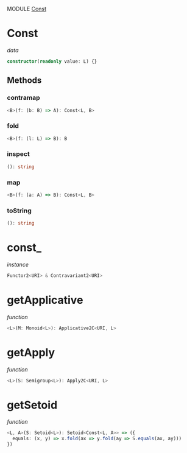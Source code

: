 MODULE [Const](https://github.com/gcanti/fp-ts/blob/master/src/Const.ts)
# Const
*data*
```ts
constructor(readonly value: L) {}
```
## Methods

### contramap
```ts
<B>(f: (b: B) => A): Const<L, B> 
```
### fold
```ts
<B>(f: (l: L) => B): B 
```
### inspect
```ts
(): string 
```
### map
```ts
<B>(f: (a: A) => B): Const<L, B> 
```
### toString
```ts
(): string 
```
# const_
*instance*
```ts
Functor2<URI> & Contravariant2<URI>
```
# getApplicative
*function*
```ts
<L>(M: Monoid<L>): Applicative2C<URI, L>
```

# getApply
*function*
```ts
<L>(S: Semigroup<L>): Apply2C<URI, L>
```

# getSetoid
*function*
```ts
<L, A>(S: Setoid<L>): Setoid<Const<L, A>> => ({
  equals: (x, y) => x.fold(ax => y.fold(ay => S.equals(ax, ay)))
})
```